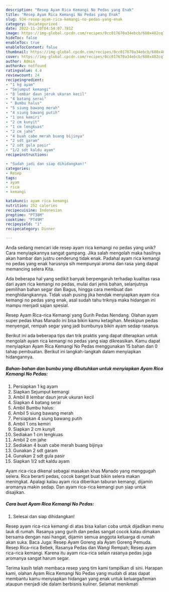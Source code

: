```yaml
---
description: "Resep Ayam Rica Kemangi No Pedas yang Enak"
title: "Resep Ayam Rica Kemangi No Pedas yang Enak"
slug: 934-resep-ayam-rica-kemangi-no-pedas-yang-enak
category: Uncategorized
date: 2022-11-20T04:54:07.781Z
image: https://img-global.cpcdn.com/recipes/0cc017670a34ebcb/680x482cq70/ayam-rica-kemangi-no-pedas-foto-resep-utama.jpg
hideToc: false
enableToc: true
enableTocContent: false
thumbnail: https://img-global.cpcdn.com/recipes/0cc017670a34ebcb/680x482cq70/ayam-rica-kemangi-no-pedas-foto-resep-utama.jpg
cover: https://img-global.cpcdn.com/recipes/0cc017670a34ebcb/680x482cq70/ayam-rica-kemangi-no-pedas-foto-resep-utama.jpg
author: Admin
authorAv: notfound
ratingvalue: 4.4
reviewcount: 24
recipeingredient:
- "1 kg ayam"
- "Sejumput kemangi"
- "8 lembar daun jeruk ukuran kecil"
- "4 batang serai"
- " Bumbu halus"
- "5 siung bawang merah"
- "4 siung bawang putih"
- "1 ons kemiri"
- "2 cm kunyit"
- "1 cm lengkuas"
- "2 cm jahe"
- "4 buah cabe merah buang bijinya"
- "2 sdt garam"
- "2 sdt gula pasir"
- "1/2 sdt kaldu ayam"
recipeinstructions:

- "Sudah jadi dan siap dihidangkan!"
categories:
- Resep
tags:
- ayam
- rica
- kemangi

katakunci: ayam rica kemangi 
nutrition: 252 calories
recipecuisine: Indonesian
preptime: "PT38M"
cooktime: "PT49M"
recipeyield: "1"
recipecategory: Dinner

---
```





Anda sedang mencari ide resep ayam rica kemangi no pedas yang unik? Cara menyiapkannya sangat gampang. Jika salah mengolah maka hasilnya akan hambar dan justru cenderung tidak enak. Padahal ayam rica kemangi no pedas yang enak harusnya sih mempunyai aroma dan rasa yang dapat memancing selera Kita.





Ada beberapa hal yang sedikit banyak berpengaruh terhadap kualitas rasa dari ayam rica kemangi no pedas, mulai dari jenis bahan, selanjutnya pemilihan bahan segar dan Bagus, hingga cara membuat dan menghidangkannya. Tidak usah pusing jika hendak menyiapkan ayam rica kemangi no pedas yang enak,      asal sudah tahu triknya maka hidangan ini mampu menjadi sajian spesial.














Resep Ayam Rica-rica Kemangi yang Gurih Pedas Nendang. Olahan ayam super pedas khas Manado ini bisa bikin kamu ketagihan. Meskipun pedas menyengat, rempah segar yang jadi bumbunya bikin ayam sedap rasanya.






Berikut ini ada beberapa tips dan trik praktis yang dapat diterapkan untuk mengolah ayam rica kemangi no pedas yang siap dikreasikan. Kamu dapat menyiapkan Ayam Rica Kemangi No Pedas menggunakan 15 bahan dan 0 tahap pembuatan. Berikut ini langkah-langkah dalam menyiapkan hidangannya.

<!--inarticleads1-->

##### Bahan-bahan dan bumbu yang dibutuhkan untuk menyiapkan Ayam Rica Kemangi No Pedas:

1. Persiapkan 1 kg ayam
1. Siapkan Sejumput kemangi
1. Ambil 8 lembar daun jeruk ukuran kecil
1. Siapkan 4 batang serai
1. Ambil  Bumbu halus:
1. Ambil 5 siung bawang merah
1. Persiapkan 4 siung bawang putih
1. Ambil 1 ons kemiri
1. Siapkan 2 cm kunyit
1. Sediakan 1 cm lengkuas
1. Ambil 2 cm jahe
1. Sediakan 4 buah cabe merah buang bijinya
1. Gunakan 2 sdt garam
1. Gunakan 2 sdt gula pasir
1. Siapkan 1/2 sdt kaldu ayam


Ayam rica-rica dikenal sebagai masakan khas Manado yang menggugah selera. Rica berarti pedas, cocok banget buat bikin selera makan meningkat. Apalagi kalau ayam rica diberikan taburan kemangi, dijamin aromanya makin sedap. Dan ayam rica-rica kemangi pun siap untuk disajikan. 

<!--inarticleads2-->

##### Cara buat Ayam Rica Kemangi No Pedas:


1. Selesai dan siap dihidangkan!

Resep ayam rica-rica kemangi di atas bisa kalian coba untuk dijadikan menu lauk di rumah. Rasanya yang gurih dan pedas sangat cocok kalau dimakan bersama dengan nasi hangat, dijamin semua anggota keluarga di rumah akan suka. Baca Juga: Resep Ayam Goreng ala Ayam Goreng Pemuda. Resep Rica-rica Bebek, Rasanya Pedas dan Wangi Rempah; Resep ayam rica-rica kemangi. Karena itu ayam rica-rica selain rasanya pedas juga aromanya sangat harum segar. 

Terima kasih telah membaca resep yang tim kami tampilkan di sini. Harapan kami, olahan Ayam Rica Kemangi No Pedas yang mudah di atas dapat membantu kamu menyiapkan hidangan yang enak untuk keluarga/teman ataupun menjadi ide dalam berbisnis kuliner. Selamat menikmati
